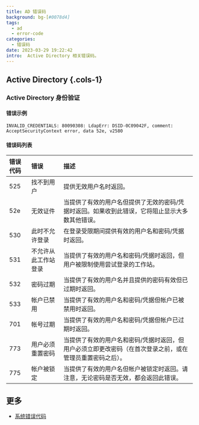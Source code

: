```yaml
---
title: AD 错误码
background: bg-[#0078d4]
tags:
  - ad
  - error-code
categories:
  - 错误码
date: 2023-03-29 19:22:42
intro:  Active Directory 相关错误码。
---
```




Active Directory {.cols-1}
--------

### Active Directory 身份验证

#### 错误示例

```
INVALID_CREDENTIALS: 80090308: LdapErr: DSID-0C09042F, comment: AcceptSecurityContext error, data 52e, v2580
```

#### 错误码列表

| 错误代码 | 错误                 | 描述                                                         |
| :------- | :------------------- | :----------------------------------------------------------- |
| 525      | 找不到用户           | 提供无效用户名时返回。                                       |
| 52e      | 无效证件             | 当提供了有效的用户名但提供了无效的密码/凭据时返回。如果收到此错误，它将阻止显示大多数其他错误。 |
| 530      | 此时不允许登录       | 在登录受限期间提供有效的用户名和密码/凭据时返回。            |
| 531      | 不允许从此工作站登录 | 当提供了有效的用户名和密码/凭据时返回，但用户被限制使用尝试登录的工作站。 |
| 532      | 密码过期             | 当提供了有效的用户名并且提供的密码有效但已过期时返回。       |
| 533      | 帐户已禁用           | 当提供了有效的用户名和密码/凭据但帐户已被禁用时返回。        |
| 701      | 帐号过期             | 当提供了有效的用户名和密码/凭据但帐户已过期时返回。          |
| 773      | 用户必须重置密码     | 当提供了有效的用户名和密码/凭据时返回，但用户必须立即更改密码（在首次登录之前，或在管理员重置密码之后）。 |
| 775      | 帐户被锁定           | 当提供了有效的用户名但帐户被锁定时返回。请注意，无论密码是否无效，都会返回此错误。 |


更多
---

- [系统错误代码](https://learn.microsoft.com/zh-cn/windows/win32/debug/system-error-codes?redirectedfrom=MSDN)
